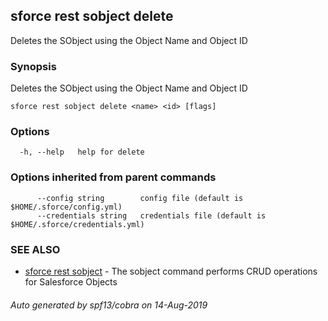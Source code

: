 ## sforce rest sobject delete

Deletes the SObject using the Object Name and Object ID

### Synopsis

Deletes the SObject using the Object Name and Object ID

```
sforce rest sobject delete <name> <id> [flags]
```

### Options

```
  -h, --help   help for delete
```

### Options inherited from parent commands

```
      --config string        config file (default is $HOME/.sforce/config.yml)
      --credentials string   credentials file (default is $HOME/.sforce/credentials.yml)
```

### SEE ALSO

* [sforce rest sobject](sforce_rest_sobject.md)	 - The sobject command performs CRUD operations for Salesforce Objects

###### Auto generated by spf13/cobra on 14-Aug-2019
